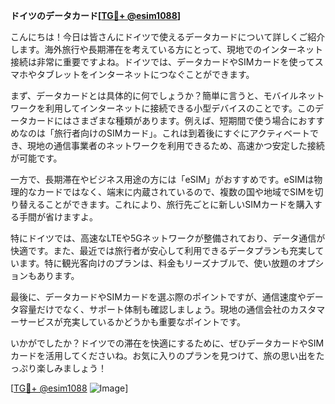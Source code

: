 **ドイツのデータカード[[TG💪+ @esim1088](https://t.me/s/esim1088)]**

こんにちは！今日は皆さんにドイツで使えるデータカードについて詳しくご紹介します。海外旅行や長期滞在を考えている方にとって、現地でのインターネット接続は非常に重要ですよね。ドイツでは、データカードやSIMカードを使ってスマホやタブレットをインターネットにつなぐことができます。

まず、データカードとは具体的に何でしょうか？簡単に言うと、モバイルネットワークを利用してインターネットに接続できる小型デバイスのことです。このデータカードにはさまざまな種類があります。例えば、短期間で使う場合におすすめなのは「旅行者向けのSIMカード」。これは到着後にすぐにアクティベートでき、現地の通信事業者のネットワークを利用できるため、高速かつ安定した接続が可能です。

一方で、長期滞在やビジネス用途の方には「eSIM」がおすすめです。eSIMは物理的なカードではなく、端末に内蔵されているので、複数の国や地域でSIMを切り替えることができます。これにより、旅行先ごとに新しいSIMカードを購入する手間が省けますよ。

特にドイツでは、高速なLTEや5Gネットワークが整備されており、データ通信が快適です。また、最近では旅行者が安心して利用できるデータプランも充実しています。特に観光客向けのプランは、料金もリーズナブルで、使い放題のオプションもあります。

最後に、データカードやSIMカードを選ぶ際のポイントですが、通信速度やデータ容量だけでなく、サポート体制も確認しましょう。現地の通信会社のカスタマーサービスが充実しているかどうかも重要なポイントです。

いかがでしたか？ドイツでの滞在を快適にするために、ぜひデータカードやSIMカードを活用してくださいね。お気に入りのプランを見つけて、旅の思い出をたっぷり楽しみましょう！

[[TG💪+ @esim1088](https://t.me/s/esim1088) ![Image](https://i.postimg.cc/Y0z9fWf4/image.png)]